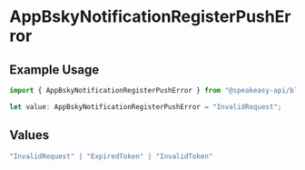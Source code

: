 # AppBskyNotificationRegisterPushError

## Example Usage

```typescript
import { AppBskyNotificationRegisterPushError } from "@speakeasy-api/bluesky/models/errors";

let value: AppBskyNotificationRegisterPushError = "InvalidRequest";
```

## Values

```typescript
"InvalidRequest" | "ExpiredToken" | "InvalidToken"
```
